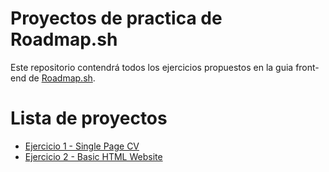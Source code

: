 # Proyectos de practica de Roadmap.sh
Este repositorio contendrá todos los ejercicios propuestos en la guia front-end de [Roadmap.sh](https://roadmap.sh/).

# Lista de proyectos
* [Ejercicio 1 - Single Page CV](https://roadmap.sh/projects/single-page-cv)
* [Ejercicio 2 - Basic HTML Website](https://roadmap.sh/projects/basic-html-website)
